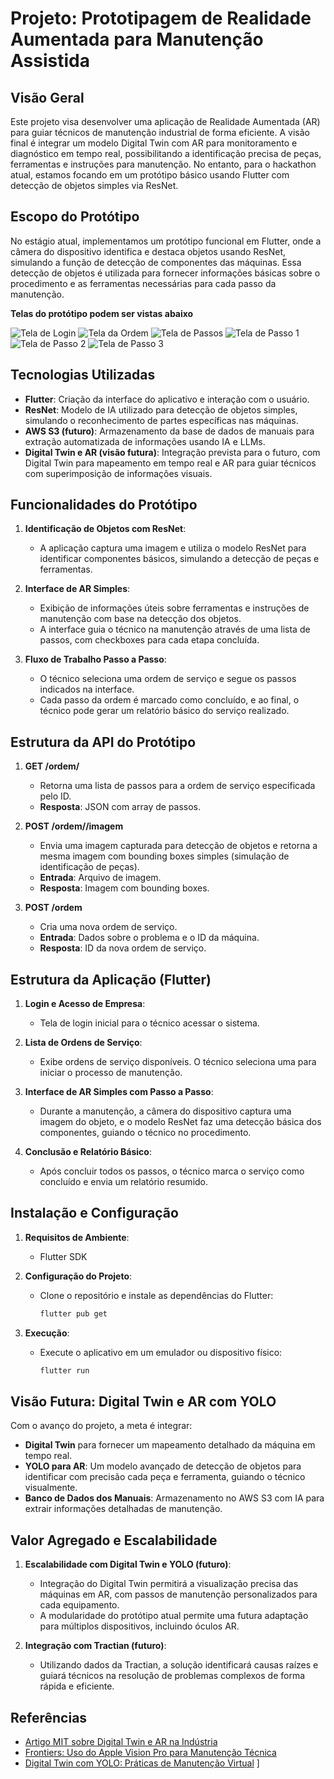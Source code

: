 # Projeto: Prototipagem de Realidade Aumentada para Manutenção Assistida

## Visão Geral
Este projeto visa desenvolver uma aplicação de Realidade Aumentada (AR) para guiar técnicos de manutenção industrial de forma eficiente. A visão final é integrar um modelo Digital Twin com AR para monitoramento e diagnóstico em tempo real, possibilitando a identificação precisa de peças, ferramentas e instruções para manutenção. No entanto, para o hackathon atual, estamos focando em um protótipo básico usando Flutter com detecção de objetos simples via ResNet.

## Escopo do Protótipo
No estágio atual, implementamos um protótipo funcional em Flutter, onde a câmera do dispositivo identifica e destaca objetos usando ResNet, simulando a função de detecção de componentes das máquinas. Essa detecção de objetos é utilizada para fornecer informações básicas sobre o procedimento e as ferramentas necessárias para cada passo da manutenção.

**Telas do protótipo podem ser vistas abaixo**

![Tela de Login](images/1.jpeg)
![Tela da Ordem](images/2.jpeg)
![Tela de Passos](images/3.jpeg)
![Tela de Passo 1](images/4.jpeg)
![Tela de Passo 2](images/5.jpeg)
![Tela de Passo 3](images/6.jpeg)


## Tecnologias Utilizadas
- **Flutter**: Criação da interface do aplicativo e interação com o usuário.
- **ResNet**: Modelo de IA utilizado para detecção de objetos simples, simulando o reconhecimento de partes específicas nas máquinas.
- **AWS S3 (futuro)**: Armazenamento da base de dados de manuais para extração automatizada de informações usando IA e LLMs.
- **Digital Twin e AR (visão futura)**: Integração prevista para o futuro, com Digital Twin para mapeamento em tempo real e AR para guiar técnicos com superimposição de informações visuais.

## Funcionalidades do Protótipo

1. **Identificação de Objetos com ResNet**:
   - A aplicação captura uma imagem e utiliza o modelo ResNet para identificar componentes básicos, simulando a detecção de peças e ferramentas.

2. **Interface de AR Simples**:
   - Exibição de informações úteis sobre ferramentas e instruções de manutenção com base na detecção dos objetos.
   - A interface guia o técnico na manutenção através de uma lista de passos, com checkboxes para cada etapa concluída.

3. **Fluxo de Trabalho Passo a Passo**:
   - O técnico seleciona uma ordem de serviço e segue os passos indicados na interface.
   - Cada passo da ordem é marcado como concluído, e ao final, o técnico pode gerar um relatório básico do serviço realizado.

## Estrutura da API do Protótipo

1. **GET /ordem/<id>**
   - Retorna uma lista de passos para a ordem de serviço especificada pelo ID.
   - **Resposta**: JSON com array de passos.

2. **POST /ordem/<id>/imagem**
   - Envia uma imagem capturada para detecção de objetos e retorna a mesma imagem com bounding boxes simples (simulação de identificação de peças).
   - **Entrada**: Arquivo de imagem.
   - **Resposta**: Imagem com bounding boxes.

3. **POST /ordem**
   - Cria uma nova ordem de serviço.
   - **Entrada**: Dados sobre o problema e o ID da máquina.
   - **Resposta**: ID da nova ordem de serviço.

## Estrutura da Aplicação (Flutter)

1. **Login e Acesso de Empresa**:
   - Tela de login inicial para o técnico acessar o sistema.

2. **Lista de Ordens de Serviço**:
   - Exibe ordens de serviço disponíveis. O técnico seleciona uma para iniciar o processo de manutenção.

3. **Interface de AR Simples com Passo a Passo**:
   - Durante a manutenção, a câmera do dispositivo captura uma imagem do objeto, e o modelo ResNet faz uma detecção básica dos componentes, guiando o técnico no procedimento.

4. **Conclusão e Relatório Básico**:
   - Após concluir todos os passos, o técnico marca o serviço como concluído e envia um relatório resumido.

## Instalação e Configuração

1. **Requisitos de Ambiente**:
   - Flutter SDK

2. **Configuração do Projeto**:
   - Clone o repositório e instale as dependências do Flutter:
     ```bash
     flutter pub get
     ```

3. **Execução**:
   - Execute o aplicativo em um emulador ou dispositivo físico:
     ```bash
     flutter run
     ```

## Visão Futura: Digital Twin e AR com YOLO

Com o avanço do projeto, a meta é integrar:
- **Digital Twin** para fornecer um mapeamento detalhado da máquina em tempo real.
- **YOLO para AR**: Um modelo avançado de detecção de objetos para identificar com precisão cada peça e ferramenta, guiando o técnico visualmente.
- **Banco de Dados dos Manuais**: Armazenamento no AWS S3 com IA para extrair informações detalhadas de manutenção.

## Valor Agregado e Escalabilidade

1. **Escalabilidade com Digital Twin e YOLO (futuro)**:
   - Integração do Digital Twin permitirá a visualização precisa das máquinas em AR, com passos de manutenção personalizados para cada equipamento.
   - A modularidade do protótipo atual permite uma futura adaptação para múltiplos dispositivos, incluindo óculos AR.

2. **Integração com Tractian (futuro)**:
   - Utilizando dados da Tractian, a solução identificará causas raízes e guiará técnicos na resolução de problemas complexos de forma rápida e eficiente.

## Referências

- [Artigo MIT sobre Digital Twin e AR na Indústria](https://mitmetaverse.org/digital-twin/)
- [Frontiers: Uso do Apple Vision Pro para Manutenção Técnica](https://aerospacetechreview.com/klm-demonstrates-how-apple-vision-pro-can-improve-technical-maintenance/)
- [Digital Twin com YOLO: Práticas de Manutenção Virtual](https://www.frontiersin.org/journals/virtual-reality/articles/10.3389/frvir.2022.918685/full)
]